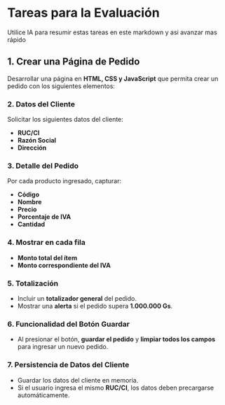 # Tareas para la Evaluación

Utilice IA para resumir estas tareas en este markdown y asi avanzar mas rápido

## 1. Crear una Página de Pedido  
Desarrollar una página en **HTML, CSS y JavaScript** que permita crear un pedido con los siguientes elementos:  

### 2. Datos del Cliente  
Solicitar los siguientes datos del cliente:  
- **RUC/CI**  
- **Razón Social**  
- **Dirección**  

### 3. Detalle del Pedido  
Por cada producto ingresado, capturar:  
- **Código**  
- **Nombre**  
- **Precio**  
- **Porcentaje de IVA**  
- **Cantidad**  

### 4. Mostrar en cada fila
- **Monto total del ítem**  
- **Monto correspondiente del IVA**  

### 5. Totalización  
- Incluir un **totalizador general** del pedido.  
- Mostrar una **alerta** si el pedido supera **1.000.000 Gs**.  

### 6. Funcionalidad del Botón Guardar  
- Al presionar el botón, **guardar el pedido** y **limpiar todos los campos** para ingresar un nuevo pedido.  

### 7. Persistencia de Datos del Cliente  
- Guardar los datos del cliente en memoria.  
- Si el usuario ingresa el mismo **RUC/CI**, los datos deben precargarse automáticamente.
